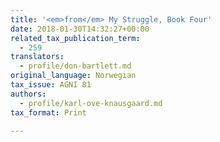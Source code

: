 ```yaml
---
title: '<em>from</em> My Struggle, Book Four'
date: 2018-01-30T14:32:27+00:00
related_tax_publication_term:
  - 259
translators:
  - profile/don-bartlett.md
original_language: Norwegian
tax_issue: AGNI 81
authors:
  - profile/karl-ove-knausgaard.md
tax_format: Print

---
```

